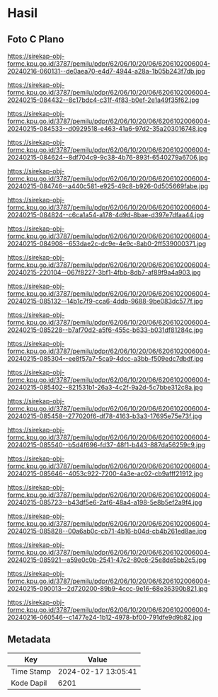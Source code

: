 # Hasil

## Foto C Plano

https://sirekap-obj-formc.kpu.go.id/3787/pemilu/pdpr/62/06/10/20/06/6206102006004-20240216-060131--de0aea70-e4d7-4944-a28a-1b05b243f7db.jpg

https://sirekap-obj-formc.kpu.go.id/3787/pemilu/pdpr/62/06/10/20/06/6206102006004-20240215-084432--8c17bdc4-c31f-4f83-b0ef-2e1a49f35f62.jpg

https://sirekap-obj-formc.kpu.go.id/3787/pemilu/pdpr/62/06/10/20/06/6206102006004-20240215-084533--d0929518-e463-41a6-97d2-35a203016748.jpg

https://sirekap-obj-formc.kpu.go.id/3787/pemilu/pdpr/62/06/10/20/06/6206102006004-20240215-084624--8df704c9-9c38-4b76-893f-6540279a6706.jpg

https://sirekap-obj-formc.kpu.go.id/3787/pemilu/pdpr/62/06/10/20/06/6206102006004-20240215-084746--a440c581-e925-49c8-b926-0d505669fabe.jpg

https://sirekap-obj-formc.kpu.go.id/3787/pemilu/pdpr/62/06/10/20/06/6206102006004-20240215-084824--c6ca1a54-a178-4d9d-8bae-d397e7dfaa44.jpg

https://sirekap-obj-formc.kpu.go.id/3787/pemilu/pdpr/62/06/10/20/06/6206102006004-20240215-084908--653dae2c-dc9e-4e9c-8ab0-2ff539000371.jpg

https://sirekap-obj-formc.kpu.go.id/3787/pemilu/pdpr/62/06/10/20/06/6206102006004-20240215-220104--067f8227-3bf1-4fbb-8db7-af89f9a4a903.jpg

https://sirekap-obj-formc.kpu.go.id/3787/pemilu/pdpr/62/06/10/20/06/6206102006004-20240215-085132--14b1c7f9-cca6-4ddb-9688-9be083dc577f.jpg

https://sirekap-obj-formc.kpu.go.id/3787/pemilu/pdpr/62/06/10/20/06/6206102006004-20240215-085228--b7af70d2-a5f6-455c-b633-b031df81284c.jpg

https://sirekap-obj-formc.kpu.go.id/3787/pemilu/pdpr/62/06/10/20/06/6206102006004-20240215-085304--ee8f57a7-5ca9-4dcc-a3bb-f509edc7dbdf.jpg

https://sirekap-obj-formc.kpu.go.id/3787/pemilu/pdpr/62/06/10/20/06/6206102006004-20240215-085402--821531b1-26a3-4c2f-9a2d-5c7bbe312c8a.jpg

https://sirekap-obj-formc.kpu.go.id/3787/pemilu/pdpr/62/06/10/20/06/6206102006004-20240215-085458--277020f6-df78-4163-b3a3-17695e75e73f.jpg

https://sirekap-obj-formc.kpu.go.id/3787/pemilu/pdpr/62/06/10/20/06/6206102006004-20240215-085540--b5d4f696-fd37-48f1-b443-887da56259c9.jpg

https://sirekap-obj-formc.kpu.go.id/3787/pemilu/pdpr/62/06/10/20/06/6206102006004-20240215-085646--4053c922-7200-4a3e-ac02-cb9afff21912.jpg

https://sirekap-obj-formc.kpu.go.id/3787/pemilu/pdpr/62/06/10/20/06/6206102006004-20240215-085723--b43df5e6-2af6-48a4-a198-5e8b5ef2a9f4.jpg

https://sirekap-obj-formc.kpu.go.id/3787/pemilu/pdpr/62/06/10/20/06/6206102006004-20240215-085828--00a6ab0c-cb71-4b16-b04d-cb4b261ed8ae.jpg

https://sirekap-obj-formc.kpu.go.id/3787/pemilu/pdpr/62/06/10/20/06/6206102006004-20240215-085921--a59e0c0b-2541-47c2-80c6-25e8de5bb2c5.jpg

https://sirekap-obj-formc.kpu.go.id/3787/pemilu/pdpr/62/06/10/20/06/6206102006004-20240215-090013--2d720200-89b9-4ccc-9e16-68e36390b821.jpg

https://sirekap-obj-formc.kpu.go.id/3787/pemilu/pdpr/62/06/10/20/06/6206102006004-20240216-060546--c1477e24-1b12-4978-bf00-791dfe9d9b82.jpg


## Metadata

| Key        | Value               |
| ---------- | ------------------- |
| Time Stamp | 2024-02-17 13:05:41 |
| Kode Dapil | 6201                |



